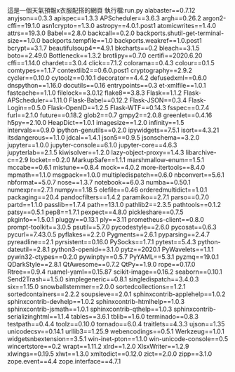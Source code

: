 這是一個天氣預報x衣服配搭的網頁
執行檔:run.py
alabaster==0.7.12
anyjson==0.3.3
apispec==1.3.3
APScheduler==3.6.3
argh==0.26.2
argon2-cffi==19.1.0
asn1crypto==1.3.0
astropy==4.0.1.post1
atomicwrites==1.4.0
attrs==19.3.0
Babel==2.8.0
backcall==0.2.0
backports.shutil-get-terminal-size==1.0.0
backports.tempfile==1.0
backports.weakref==1.0.post1
bcrypt==3.1.7
beautifulsoup4==4.9.1
bkcharts==0.2
bleach==3.1.5
boto==2.49.0
Bottleneck==1.3.2
brotlipy==0.7.0
certifi==2020.6.20
cffi==1.14.0
chardet==3.0.4
click==7.1.2
colorama==0.4.3
colour==0.1.5
comtypes==1.1.7
contextlib2==0.6.0.post1
cryptography==2.9.2
cycler==0.10.0
cytoolz==0.10.1
decorator==4.4.2
defusedxml==0.6.0
dnspython==1.16.0
docutils==0.16
entrypoints==0.3
et-xmlfile==1.0.1
fastcache==1.1.0
filelock==3.0.12
flake8==3.8.3
Flask==1.1.2
Flask-APScheduler==1.11.0
Flask-Babel==0.12.2
Flask-JSON==0.3.4
Flask-Login==0.5.0
Flask-OpenID==1.2.5
Flask-WTF==0.14.3
fsspec==0.7.4
furl==2.1.0
future==0.18.2
glob2==0.7
gmpy2==2.0.8
greenlet==0.4.16
h5py==2.10.0
HeapDict==1.0.1
imagesize==1.2.0
infinity==1.5
intervals==0.9.0
ipython-genutils==0.2.0
ipywidgets==7.5.1
isort==4.3.21
itsdangerous==1.1.0
jdcal==1.4.1
json5==0.9.5
jsonschema==3.2.0
jupyter==1.0.0
jupyter-console==6.1.0
jupyter-core==4.6.3
jupyterlab==2.1.5
kiwisolver==1.2.0
lazy-object-proxy==1.4.3
libarchive-c==2.9
locket==0.2.0
MarkupSafe==1.1.1
marshmallow-enum==1.5.1
mccabe==0.6.1
mistune==0.8.4
mock==4.0.2
more-itertools==8.4.0
mpmath==1.1.0
msgpack==1.0.0
multipledispatch==0.6.0
nbconvert==5.6.1
nbformat==5.0.7
nose==1.3.7
notebook==6.0.3
numba==0.50.1
numexpr==2.7.1
numpy==1.18.5
olefile==0.46
orderedmultidict==1.0.1
packaging==20.4
pandocfilters==1.4.2
paramiko==2.7.1
parso==0.7.0
partd==1.1.0
passlib==1.7.4
path==13.1.0
pathlib2==2.3.5
pathtools==0.1.2
patsy==0.5.1
pep8==1.7.1
pexpect==4.8.0
pickleshare==0.7.5
pkginfo==1.5.0.1
pluggy==0.13.1
ply==3.11
prometheus-client==0.8.0
prompt-toolkit==3.0.5
psutil==5.7.0
pycodestyle==2.6.0
pycosat==0.6.3
pycurl==7.43.0.5
pyflakes==2.2.0
Pygments==2.6.1
pyparsing==2.4.7
pyreadline==2.1
pyrsistent==0.16.0
PySocks==1.7.1
pytest==5.4.3
python-dateutil==2.8.1
python3-openid==3.1.0
pytz==2020.1
PyWavelets==1.1.1
pywin32-ctypes==0.2.0
pywinpty==0.5.7
PyYAML==5.3.1
pyzmq==19.0.1
QDarkStyle==2.8.1
QtAwesome==0.7.2
QtPy==1.9.0
rope==0.17.0
Rtree==0.9.4
ruamel-yaml==0.15.87
scikit-image==0.16.2
seaborn==0.10.1
Send2Trash==1.5.0
simplegeneric==0.8.1
singledispatch==3.4.0.3
six==1.15.0
snowballstemmer==2.0.0
sortedcollections==1.2.1
sortedcontainers==2.2.2
soupsieve==2.0.1
sphinxcontrib-applehelp==1.0.2
sphinxcontrib-devhelp==1.0.2
sphinxcontrib-htmlhelp==1.0.3
sphinxcontrib-jsmath==1.0.1
sphinxcontrib-qthelp==1.0.3
sphinxcontrib-serializinghtml==1.1.4
tables==3.6.1
tblib==1.6.0
terminado==0.8.3
testpath==0.4.4
toolz==0.10.0
tornado==6.0.4
traitlets==4.3.3
ujson==1.35
unicodecsv==0.14.1
urllib3==1.25.9
webencodings==0.5.1
Werkzeug==1.0.1
widgetsnbextension==3.5.1
win-inet-pton==1.1.0
win-unicode-console==0.5
wincertstore==0.2
wrapt==1.11.2
xlrd==1.2.0
XlsxWriter==1.2.9
xlwings==0.19.5
xlwt==1.3.0
xmltodict==0.12.0
zict==2.0.0
zipp==3.1.0
zope.event==4.4
zope.interface==4.7.1
